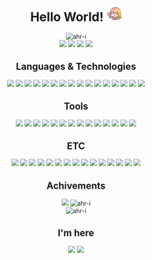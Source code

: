 <h1 align="center">
  Hello World!
  <img src="images/hanbyul.png" width="35" />
</h1>

<p align="center">
  <img src="https://komarev.com/ghpvc/?username=ahr-i&label=Profile%20views&color=0a0a0a&style=flat" alt="ahr-i" /><br />
  <img src="https://img.shields.io/badge/Projects-7-blue" />
  <img src="https://img.shields.io/badge/Papers-1-red" />
  <img src="https://img.shields.io/badge/Competitions-7-yellow" />
  <img src="https://img.shields.io/badge/Patents-3-green" />
</p>

<h2 align="center">Languages & Technologies</h2>
<p align="center">
  <img src="https://img.shields.io/badge/Go-00ADD8?style=flat-square&logo=go&logoColor=FFFFFF" />
  <img src="https://img.shields.io/badge/Rust-000000?style=flat-square&logo=rust&logoColor=FFFFFF" />
  <img src="https://img.shields.io/badge/Solidity-363636?style=flat-square&logo=solidity&logoColor=FFFFFF" />
  <img src="https://img.shields.io/badge/C++-00599C?style=flat-square&logo=cplusplus&logoColor=FFFFFF" />
  <img src="https://img.shields.io/badge/C-A8B9CC?style=flat-square&logo=c&logoColor=FFFFFF" />
  <img src="https://img.shields.io/badge/Python-3776AB?style=flat-square&logo=python&logoColor=FFFFFF" />
  <img src="https://img.shields.io/badge/PyPy-193440?style=flat-square&logo=pypy&logoColor=FFFFFF" />
  <img src="https://img.shields.io/badge/Spring-6DB33F?style=flat-square&logo=spring&logoColor=FFFFFF" />
  <img src="https://img.shields.io/badge/C%23-512BD4?style=flat-square&logo=csharp&logoColor=FFFFFF" />
  <img src="https://img.shields.io/badge/GNU bash-4EAA25?style=flat-square&logo=gnubash&logoColor=FFFFFF" />
  <img src="https://img.shields.io/badge/Node.js-339933?style=flat-square&logo=nodedotjs&logoColor=FFFFFF" />
  <img src="https://img.shields.io/badge/JavaScript-F7DF1E?style=flat-square&logo=javascript&logoColor=FFFFFF" />
  <img src="https://img.shields.io/badge/HTML5-E34F26?style=flat-square&logo=html5&logoColor=FFFFFF" />
  <img src="https://img.shields.io/badge/CSS3-1572B6?style=flat-square&logo=css3&logoColor=FFFFFF" />
  <img src="https://img.shields.io/badge/Markdown-000000?style=flat-square&logo=markdown&logoColor=FFFFFF" />
  <img src="https://img.shields.io/badge/JSON-000000?style=flat-square&logo=json&logoColor=FFFFFF" />
</p>

<h2 align="center">Tools</h2>
<p align="center">
  <img src="https://img.shields.io/badge/Docker-2496ED?style=flat-square&logo=docker&logoColor=FFFFFF" />
  <img src="https://img.shields.io/badge/Web3.js-F16822?style=flat-square&logo=web3dotjs&logoColor=FFFFFF" />
  <img src="https://img.shields.io/badge/Git-F05032?style=flat-square&logo=git&logoColor=FFFFFF" />
  <img src="https://img.shields.io/badge/GitHub-181717?style=flat-square&logo=github&logoColor=FFFFFF" />
  <img src="https://img.shields.io/badge/Unity-000000?style=flat-square&logo=unity&logoColor=FFFFFF" />
  <img src="https://img.shields.io/badge/MySQL-4479A1?style=flat-square&logo=mysql&logoColor=FFFFFF" />
  <img src="https://img.shields.io/badge/SQLite-003B57?style=flat-square&logo=sqlite&logoColor=FFFFFF" />
  <img src="https://img.shields.io/badge/Kali Linux-557C94?style=flat-square&logo=kalilinux&logoColor=FFFFFF" />
  <img src="https://img.shields.io/badge/Visual Studio-5C2D91?style=flat-square&logo=visualstudio&logoColor=FFFFFF" />
  <img src="https://img.shields.io/badge/Visual Studio Code-007ACC?style=flat-square&logo=visualstudiocode&logoColor=FFFFFF" />
  <img src="https://img.shields.io/badge/Intellij IDEA-000000?style=flat-square&logo=intellijidea&logoColor=FFFFFF" />
  <img src="https://img.shields.io/badge/Notion-000000?style=flat-square&logo=notion&logoColor=FFFFFF" />
  <img src="https://img.shields.io/badge/Wireshark-1679A7?style=flat-square&logo=wireshark&logoColor=FFFFFF" />
  <img src="https://img.shields.io/badge/Figma-F24E1E?style=flat-square&logo=figma&logoColor=FFFFFF" />
</p>

<!--
<h2 align="center">Interests</h2>
<p align="center">
  <img src="https://img.shields.io/badge/Bitcoin-F7931A?style=flat-square&logo=bitcoin&logoColor=FFFFFF" />
  <img src="https://img.shields.io/badge/Ethereum-3C3C3D?style=flat-square&logo=ethereum&logoColor=FFFFFF" />
  <img src="https://img.shields.io/badge/Atom-66595C?style=flat-square&logo=atom&logoColor=FFFFFF" />
  <img src="https://img.shields.io/badge/XRP-25A768?style=flat-square&logo=xrp&logoColor=FFFFFF" />
  <img src="https://img.shields.io/badge/Chromium-4285F4?style=flat-square&logo=googlechrome&logoColor=FFFFFF" />
  <img src="https://img.shields.io/badge/Elastic Search-005571?style=flat-square&logo=elasticsearch&logoColor=FFFFFF" />
</p>
-->

<h2 align="center">ETC</h2>
<p align="center">
  <img src="https://img.shields.io/badge/Ableton Live-000000?style=flat-square&logo=abletonlive&logoColor=FFFFFF" />
  <img src="https://img.shields.io/badge/Adobe Photoshop-31A8FF?style=flat-square&logo=adobephotoshop&logoColor=FFFFFF" />
  <img src="https://img.shields.io/badge/Adobe Premiere Pro-9999FF?style=flat-square&logo=adobepremierepro&logoColor=FFFFFF" />
  <img src="https://img.shields.io/badge/Discord-5865F2?style=flat-square&logo=discord&logoColor=FFFFFF" />
  <img src="https://img.shields.io/badge/Gmail-EA4335?style=flat-square&logo=gmail&logoColor=FFFFFF" />
  <img src="https://img.shields.io/badge/Google Docs-4285F4?style=flat-square&logo=googledocs&logoColor=FFFFFF" />
  <img src="https://img.shields.io/badge/Google Sheets-34A853?style=flat-square&logo=googlesheets&logoColor=FFFFFF" />
  <img src="https://img.shields.io/badge/Google Drive-4285F4?style=flat-square&logo=googledrive&logoColor=FFFFFF" />
  <img src="https://img.shields.io/badge/Microsoft Excel-217346?style=flat-square&logo=microsoftexcel&logoColor=FFFFFF" />
  <img src="https://img.shields.io/badge/Microsoft Outlook-0078D4?style=flat-square&logo=microsoftoutlook&logoColor=FFFFFF" />
  <img src="https://img.shields.io/badge/Microsoft PowerPoint-B7472A?style=flat-square&logo=microsoftpowerpoint&logoColor=FFFFFF" />
  <img src="https://img.shields.io/badge/Microsoft Visio-3955A3?style=flat-square&logo=microsoftvisio&logoColor=FFFFFF" />
  <img src="https://img.shields.io/badge/Microsoft Word-2B579A?style=flat-square&logo=microsoftword&logoColor=FFFFFF" />
  <img src="https://img.shields.io/badge/MacOS-000000?style=flat-square&logo=macos&logoColor=FFFFFF" />
  <img src="https://img.shields.io/badge/Windows-0078D4?style=flat-square&logo=windows&logoColor=FFFFFF" />
</p>

<h2 align="center">Achivements</h2>
<p align="center">
  <!--
  <img height="150" src="http://mazassumnida.wtf/api/v2/generate_badge?boj=a_hri"/><br/>
  -->
  <img height="150" src="https://github-readme-stats.vercel.app/api?username=ahr-i&show_icons=true&theme=midnight-purple" />
  <img height="150" src="https://github-readme-streak-stats.herokuapp.com/?user=ahr-i&theme=midnight-purple" alt="ahr-i" /><br />
  <img height="186" src="https://github-profile-trophy.vercel.app/?username=ahr-i&theme=darkhub" alt="ahr-i" />
</p>

<h2 align="center">I'm here</h2>
<p align="center">
  <a href="https://x.com/a__hri" target="_blank"><img src="https://img.shields.io/badge/x-000000?style=for-the-badge&logo=x&logoColor=FFFFFF" /></a>
  <a href="https://github.com/ahr-i" target="_blank"><img src="https://img.shields.io/badge/GitHub-181717?style=for-the-badge&logo=github&logoColor=FFFFFF" /></a>
</p>
